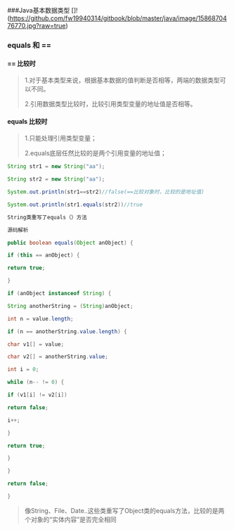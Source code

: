 ###Java基本数据类型
[]!(https://github.com/fw19940314/gitbook/blob/master/java/image/1586870476770.jpg?raw=true)

### equals 和 ==

####  == 比较时

> 1.对于基本类型来说，根据基本数据的值判断是否相等，两端的数据类型可以不同。
>
> 2.引用数据类型比较时，比较引用类型变量的地址值是否相等。

#### equals 比较时

> 1.只能处理引用类型变量；
>
> 2.equals底层任然比较的是两个引用变量的地址值；

```java
String str1 = new String("aa");

String str2 = new String("aa");

System.out.println(str1==str2)//false(==比较对象时，比较的是地址值)

System.out.println(str1.equals(str2))//true

String类重写了equals（）方法

源码解析

public boolean equals(Object anObject) {

if (this == anObject) {

return true;

}

if (anObject instanceof String) {

String anotherString = (String)anObject;

int n = value.length;

if (n == anotherString.value.length) {

char v1[] = value;

char v2[] = anotherString.value;

int i = 0;

while (n-- != 0) {

if (v1[i] != v2[i])

return false;

i++;

}

return true;

}

}

return false;

}
```

> 像String、File、Date..这些类重写了Object类的equals方法，比较的是两个对象的“实体内容”是否完全相同
